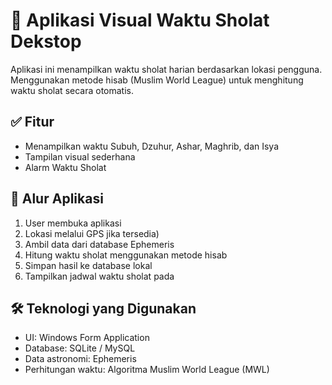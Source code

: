 # 🕌 Aplikasi Visual Waktu Sholat Dekstop

Aplikasi ini menampilkan waktu sholat harian berdasarkan lokasi pengguna. Menggunakan metode hisab (Muslim World League) untuk menghitung waktu sholat secara otomatis.

## ✅ Fitur
- Menampilkan waktu Subuh, Dzuhur, Ashar, Maghrib, dan Isya
- Tampilan visual sederhana
- Alarm Waktu Sholat


## 🔄 Alur Aplikasi

1. User membuka aplikasi
2. Lokasi melalui GPS jika tersedia)
3. Ambil data dari database Ephemeris
4. Hitung waktu sholat menggunakan metode hisab
5. Simpan hasil ke database lokal
6. Tampilkan jadwal waktu sholat pada

## 🛠️ Teknologi yang Digunakan
- UI: Windows Form Application
- Database: SQLite / MySQL
- Data astronomi: Ephemeris
- Perhitungan waktu: Algoritma Muslim World League (MWL)
